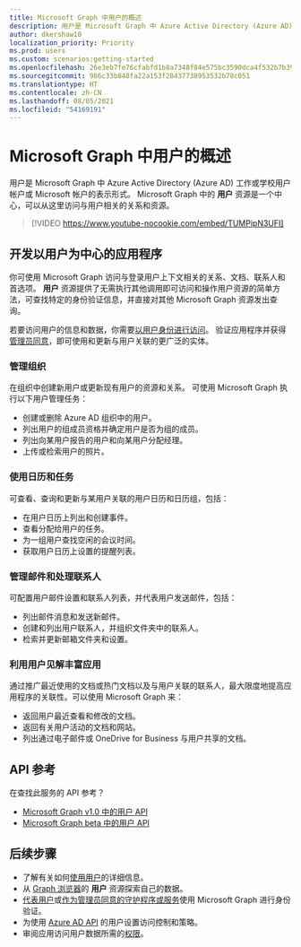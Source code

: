 ```yaml
---
title: Microsoft Graph 中用户的概述
description: 用户是 Microsoft Graph 中 Azure Active Directory (Azure AD) 工作或学校用户帐户或 Microsoft 帐户的表示形式。 Microsoft Graph 中的 **用户** 资源是一个中心，可以从这里访问与用户相关的关系和资源。
author: dkershaw10
localization_priority: Priority
ms.prod: users
ms.custom: scenarios:getting-started
ms.openlocfilehash: 26e3eb7fe76cfabfd1b8a7348f84e575bc3590dca4f532b7b39196bcd646ad81
ms.sourcegitcommit: 986c33b848fa22a153f28437738953532b78c051
ms.translationtype: HT
ms.contentlocale: zh-CN
ms.lasthandoff: 08/05/2021
ms.locfileid: "54169191"
---
```

# <a name="overview-of-users-in-microsoft-graph"></a>Microsoft Graph 中用户的概述

用户是 Microsoft Graph 中 Azure Active Directory (Azure AD) 工作或学校用户帐户或 Microsoft 帐户的表示形式。 Microsoft Graph 中的 **用户** 资源是一个中心，可以从这里访问与用户相关的关系和资源。

> [!VIDEO https://www.youtube-nocookie.com/embed/TUMPipN3UFI]

## <a name="develop-user-centric-applications"></a>开发以用户为中心的应用程序

你可使用 Microsoft Graph 访问与登录用户上下文相关的关系、文档、联系人和首选项。 **用户** 资源提供了无需执行其他调用即可访问和操作用户资源的简单方法，可查找特定的身份验证信息，并直接对其他 Microsoft Graph 资源发出查询。

若要访问用户的信息和数据，你需要[以用户身份进行访问](auth-v2-user.md)。 验证应用程序并获得[管理员同意](permissions-reference.md)，即可使用和更新与用户关联的更广泛的实体。

### <a name="manage-your-organization"></a>管理组织

在组织中创建新用户或更新现有用户的资源和关系。 可使用 Microsoft Graph 执行以下用户管理任务： 

- 创建或删除 Azure AD 组织中的用户。
- 列出用户的组成员资格并确定用户是否为组的成员。
- 列出向某用户报告的用户和向某用户分配经理。
- 上传或检索用户的照片。

### <a name="work-with-calendars-and-tasks"></a>使用日历和任务

可查看、查询和更新与某用户关联的用户日历和日历组，包括：

- 在用户日历上列出和创建事件。
- 查看分配给用户的任务。
- 为一组用户查找空闲的会议时间。
- 获取用户日历上设置的提醒列表。

### <a name="administer-mail-and-handle-contacts"></a>管理邮件和处理联系人

可配置用户邮件设置和联系人列表，并代表用户发送邮件，包括：

- 列出邮件消息和发送新邮件。
- 创建和列出用户联系人，并组织文件夹中的联系人。
- 检索并更新邮箱文件夹和设置。

### <a name="enrich-your-app-with-user-insights"></a>利用用户见解丰富应用

通过推广最近使用的文档或热门文档以及与用户关联的联系人，最大限度地提高应用程序的关联性。可以使用 Microsoft Graph 来：

- 返回用户最近查看和修改的文档。
- 返回有关用户活动的文档和网站。
- 列出通过电子邮件或 OneDrive for Business 与用户共享的文档。

## <a name="api-reference"></a>API 参考
在查找此服务的 API 参考？

- [Microsoft Graph v1.0 中的用户 API](/graph/api/resources/users?view=graph-rest-1.0)
- [Microsoft Graph beta 中的用户 API](/graph/api/resources/users?view=graph-rest-beta)

## <a name="next-steps"></a>后续步骤

- 了解有关如何[使用用户](/graph/api/resources/users?view=graph-rest-1.0)的详细信息。
- 从 [Graph 浏览器](https://developer.microsoft.com/graph/graph-explorer)的 **用户** 资源探索自己的数据。
- [代表用户](auth-v2-user.md)或[作为管理员同意的守护程序或服务](auth-v2-service.md)使用 Microsoft Graph 进行身份验证。
- 为使用 [Azure AD API](/graph/api/resources/azure-ad-overview?view=graph-rest-1.0) 的用户设置访问控制和策略。
- 审阅应用访问用户数据所需的[权限](permissions-reference.md)。 
<!-- This isn't really a next step; let's remove to keep the list of links concise.>
- Stay up to date with Microsoft Graph [changelog](changelog.md).
-->
